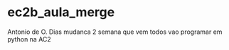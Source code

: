 # ec2b_aula_merge
Antonio de O. Dias
mudanca 2
semana que vem todos vao programar em python na AC2

